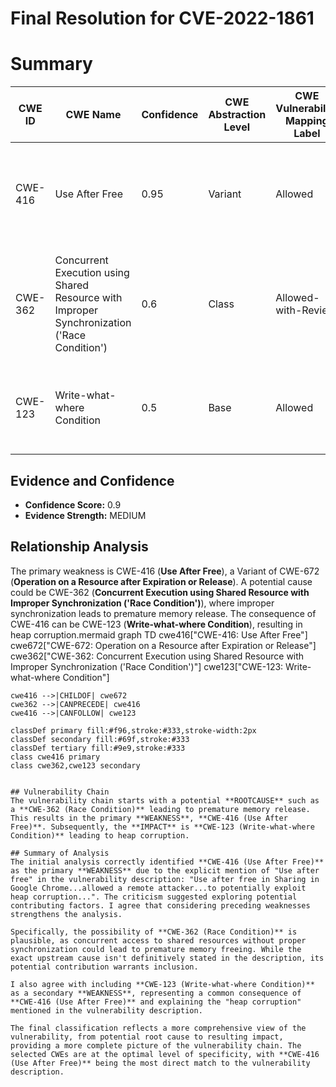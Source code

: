# Final Resolution for CVE-2022-1861

# Summary
| CWE ID | CWE Name | Confidence | CWE Abstraction Level | CWE Vulnerability Mapping Label | CWE-Vulnerability Mapping Notes |
|---|---|---|---|---|---|
| CWE-416 | Use After Free | 0.95 | Variant | Allowed | Primary CWE based on direct evidence of "Use after free" in the vulnerability description. |
| CWE-362 | Concurrent Execution using Shared Resource with Improper Synchronization ('Race Condition') | 0.6 | Class | Allowed-with-Review | Secondary candidate because a race condition could lead to premature freeing of memory. |
| CWE-123 | Write-what-where Condition | 0.5 | Base | Allowed | Secondary candidate, as it describes a common consequence of Use-After-Free. |

## Evidence and Confidence

*   **Confidence Score:** 0.9
*   **Evidence Strength:** MEDIUM

## Relationship Analysis
The primary weakness is CWE-416 (**Use After Free**), a Variant of CWE-672 (**Operation on a Resource after Expiration or Release**). A potential cause could be CWE-362 (**Concurrent Execution using Shared Resource with Improper Synchronization ('Race Condition')**), where improper synchronization leads to premature memory release. The consequence of CWE-416 can be CWE-123 (**Write-what-where Condition**), resulting in heap corruption.mermaid
graph TD
    cwe416["CWE-416: Use After Free"]
    cwe672["CWE-672: Operation on a Resource after Expiration or Release"]
    cwe362["CWE-362: Concurrent Execution using Shared Resource with Improper Synchronization ('Race Condition')"]
    cwe123["CWE-123: Write-what-where Condition"]
    
    cwe416 -->|CHILDOF| cwe672
    cwe362 -->|CANPRECEDE| cwe416
    cwe416 -->|CANFOLLOW| cwe123
    
    classDef primary fill:#f96,stroke:#333,stroke-width:2px
    classDef secondary fill:#69f,stroke:#333
    classDef tertiary fill:#9e9,stroke:#333
    class cwe416 primary
    class cwe362,cwe123 secondary
```

## Vulnerability Chain
The vulnerability chain starts with a potential **ROOTCAUSE** such as a **CWE-362 (Race Condition)** leading to premature memory release. This results in the primary **WEAKNESS**, **CWE-416 (Use After Free)**. Subsequently, the **IMPACT** is **CWE-123 (Write-what-where Condition)** leading to heap corruption.

## Summary of Analysis
The initial analysis correctly identified **CWE-416 (Use After Free)** as the primary **WEAKNESS** due to the explicit mention of "Use after free" in the vulnerability description: "Use after free in Sharing in Google Chrome...allowed a remote attacker...to potentially exploit heap corruption...". The criticism suggested exploring potential contributing factors. I agree that considering preceding weaknesses strengthens the analysis.

Specifically, the possibility of **CWE-362 (Race Condition)** is plausible, as concurrent access to shared resources without proper synchronization could lead to premature memory freeing. While the exact upstream cause isn't definitively stated in the description, its potential contribution warrants inclusion.

I also agree with including **CWE-123 (Write-what-where Condition)** as a secondary **WEAKNESS**, representing a common consequence of **CWE-416 (Use After Free)** and explaining the "heap corruption" mentioned in the vulnerability description.

The final classification reflects a more comprehensive view of the vulnerability, from potential root cause to resulting impact, providing a more complete picture of the vulnerability chain. The selected CWEs are at the optimal level of specificity, with **CWE-416 (Use After Free)** being the most direct match to the vulnerability description.
```